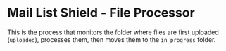 # Mail List Shield - File Processor

This is the process that monitors the folder where files are first uploaded (`uploaded`), processes them, then moves them to the `in_progress` folder.

